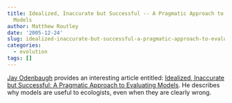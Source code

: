 ```yaml
---
title: Idealized, Inaccurate but Successful -- A Pragmatic Approach to Evaluating
  Models
author: Matthew Routley
date: '2005-12-24'
slug: idealized-inaccurate-but-successful-a-pragmatic-approach-to-evaluating-models
categories:
  - evolution
tags: []
---
```


<p><a href="http://www.lclark.edu/~jay/">Jay Odenbaugh</a> provides an interesting article entitled: <a href="http://springerlink.metapress.com/(qtz4w5u10mk5f3nc0pc2xu2e)/app/home/contribution.asp?referrer=parent&amp;backto=issue,2,24;journal,2,39;linkingpublicationresults,1:102856,1">Idealized, Inaccurate but Successful: A Pragmatic Approach to Evaluating Models</a>. He describes why models are useful to ecologists, even when they are clearly wrong.</p>